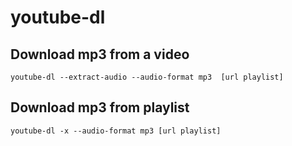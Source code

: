# youtube-dl

## Download mp3 from a video
```code
youtube-dl --extract-audio --audio-format mp3  [url playlist]
```

## Download mp3 from playlist
```code
youtube-dl -x --audio-format mp3 [url playlist]
```
